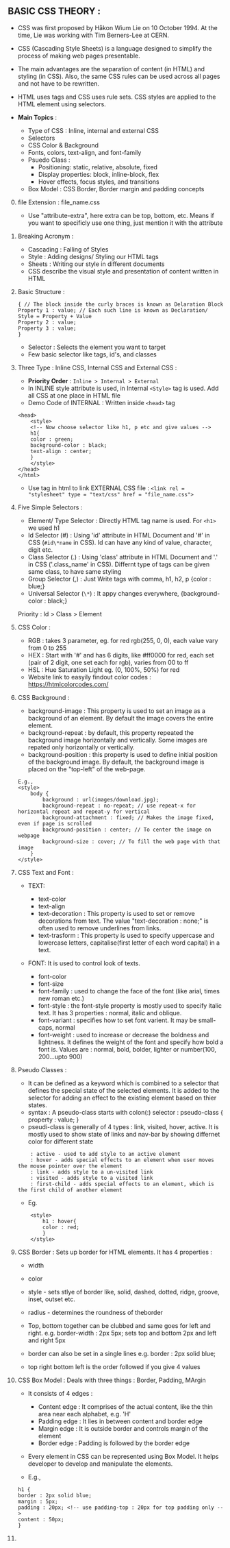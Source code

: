 ## BASIC CSS THEORY :

-   CSS was first proposed by Håkon Wium Lie on 10 October 1994. At the time, Lie was working with Tim Berners-Lee at CERN.
-   CSS (Cascading Style Sheets) is a language designed to simplify the process of making web pages presentable.
-   The main advantages are the separation of content (in HTML) and styling (in CSS). Also, the same CSS rules can be used across all pages and not have to be rewritten.
-   HTML uses tags and CSS uses rule sets. CSS styles are applied to the HTML element using selectors.

-   **Main Topics** :
    -   Type of CSS : Inline, internal and external CSS
    -   Selectors
    -   CSS Color & Background
    -   Fonts, colors, text-align, and font-family
    -   Psuedo Class :
        -   Positioning: static, relative, absolute, fixed
        -   Display properties: block, inline-block, flex
        -   Hover effects, focus styles, and transitions
    -   Box Model : CSS Border, Border margin and padding concepts

0.  file Extension : file_name.css
    -   Use "attribute-extra", here extra can be top, bottom, etc. Means if you want to specificly use one thing, just mention it with the attribute
1.  Breaking Acronym :

    -   Cascading : Falling of Styles
    -   Style : Adding designs/ Styling our HTML tags
    -   Sheets : Writing our style in different documents
    -   CSS describe the visual style and presentation of content written in HTML

2.  Basic Structure :

    ```Selector // The selector + Declaration Block is known as CSS Rule
    { // The block inside the curly braces is known as Delaration Block
    Property 1 : value; // Each such line is known as Declaration/ Style = Property + Value
    Property 2 : value;
    Property 3 : value;
    }
    ```

    -   Selector : Selects the element you want to target
    -   Few basic selector like tags, id's, and classes

3.  Three Type : Inline CSS, Internal CSS and External CSS :

    -   **Priority Order** : `Inline > Internal > External`
    -   In INLINE style attribute is used, in Internal `<Style>` tag is used. Add all CSS at one place in HTML file
    -   Demo Code of INTERNAL : Written inside `<head>` tag

    ```<html>
    <head>
        <style>
        <!-- Now choose selector like h1, p etc and give values -->
        h1{
        color : green;
        background-color : black;
        text-align : center;
        }
        </style>
    </head>
    </html>
    ```

    -   Use <link> tag in html to link EXTERNAL CSS file : `<link rel = "stylesheet" type = "text/css" href = "file_name.css">`

4.  Five Simple Selectors :

    -   Element/ Type Selector : Directly HTML tag name is used. For `<h1>` we used h1
    -   Id Selector (#) : Using 'id' attribute in HTML Document and '#' in CSS (`#id\*name` in CSS). Id can have any kind of value, character, digit etc.
    -   Class Selector (.) : Using 'class' attribute in HTML Document and '.' in CSS ('.class_name' in CSS). Differnt type of tags can be given same class, to have same styling
    -   Group Selector (,) : Just Write tags with comma, h1, h2, p {color : blue;}
    -   Universal Selector (`\*`) : It appy changes everywhere, {background-color : black;}

    Priority : Id > Class > Element

5.  CSS Color :

    -   RGB : takes 3 parameter, eg. for red rgb(255, 0, 0), each value vary from 0 to 255
    -   HEX : Start with '#' and has 6 digits, like #ff0000 for red, each set (pair of 2 digit, one set each for rgb), varies from 00 to ff
    -   HSL : Hue Saturation Light eg. (0, 100%, 50%) for red
    -   Website link to easyily findout color codes : https://htmlcolorcodes.com/

6.  CSS Background :

    -   background-image : This property is used to set an image as a background of an element. By default the image covers the entire element.
    -   background-repeat : by default, this property repeated the background image horizontally and vertically. Some images are repated only horizontally or vertically.
    -   background-position : this property is used to define initial position of the background image. By default, the background image is placed on the "top-left" of the web-page.

    ```
    E.g.,
    <style>
        body {
            background : url(images/download.jpg);
            background-repeat : no-repeat; // use repeat-x for horizontal repeat and repeat-y for vertical
            background-attachment : fixed; // Makes the image fixed, even if page is scrolled
            background-position : center; // To center the image on webpage
            background-size : cover; // To fill the web page with that image
        }
    </style>
    ```

7.  CSS Text and Font :

    -   TEXT:

        -   text-color
        -   text-align
        -   text-decoration : This property is used to set or remove decorations from text. The value "text-decoration : none;" is often used to remove underlines from links.
        -   text-trasform : This property is used to specify uppercase and lowercase letters, capitalise(first letter of each word capital) in a text.

    -   FONT: It is used to control look of texts.
        -   font-color
        -   font-size
        -   font-family : used to change the face of the font (like arial, times new roman etc.)
        -   font-style : the font-style property is mostly used to specify italic text. It has 3 properties : normal, italic and oblique.
        -   font-variant : specifies how to set font varient. It may be small-caps, normal
        -   font-weight : used to increase or decrease the boldness and lightness. It defines the weight of the font and specify how bold a font is. Values are : normal, bold, bolder, lighter or number(100, 200...upto 900)

8.  Pseudo Classes :

    -   It can be defined as a keyword which is combined to a selector that defines the special state of the selected elements. It is added to the selector for adding an effect to the existing element based on thier states.
    -   syntax : A pseudo-class starts with colon(:)
        selector : pseudo-class {
        property : value;
        }
    -   pseudi-class is generally of 4 types : link, visited, hover, active. It is mostly used to show state of links and nav-bar by showing differnet color for different state

    ```
        : active - used to add style to an active element
        : hover - adds special effects to an element when user moves the mouse pointer over the element
        : link - adds style to a un-visited link
        : visited - adds style to a visited link
        : first-child - adds special effects to an element, which is the first child of another element
    ```

    -   Eg.

    ```
        <style>
            h1 : hover{
            color : red;
            }
        </style>
    ```

9.  CSS Border : Sets up border for HTML elements. It has 4 properties :

    -   width
    -   color
    -   style - sets stlye of border like, solid, dashed, dotted, ridge, groove, inset, outset etc.
    -   radius - determines the roundness of theborder

    -   Top, bottom together can be clubbed and same goes for left and right. e.g. border-width : 2px 5px; sets top and bottom 2px and left and right 5px
    -   border can also be set in a single lines e.g. border : 2px solid blue;
    -   top right bottom left is the order followed if you give 4 values

10. CSS Box Model : Deals with three things : Border, Padding, MArgin

    -   It consists of 4 edges :

        -   Content edge : It comprises of the actual content, like the thin area near each alphabet, e.g. 'H'
        -   Padding edge : It lies in between content and border edge
        -   Margin edge : It is outside border and controls margin of the element
        -   Border edge : Padding is followed by the border edge

    -   Every element in CSS can be represented using Box Model. It helps developer to develop and manipulate the elements.
    -   E.g.,

    ```
    h1 {
    border : 2px solid blue;
    margin : 5px;
    padding : 20px; <!-- use padding-top : 20px for top padding only -->
    content : 50px;
    }
    ```

11.
